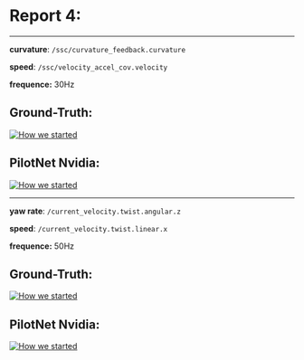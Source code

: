 
# Report 4:

-----

**curvature**: `/ssc/curvature_feedback.curvature`

**speed**: `/ssc/velocity_accel_cov.velocity`

**frequence:** 30Hz

## Ground-Truth:
<a href="https://www.youtube.com/watch?v=bZELpneieKk"><img src="https://img.youtube.com/vi/bZELpneieKk/0.jpg" alt="How we started"></a>

## PilotNet Nvidia:
<a href="https://www.youtube.com/watch?v=S1E72M-ENkk"><img src="https://img.youtube.com/vi/S1E72M-ENkk/0.jpg" alt="How we started"></a>

-----

**yaw rate**: `/current_velocity.twist.angular.z`

**speed**: `/current_velocity.twist.linear.x`

**frequence:** 50Hz

## Ground-Truth:
<a href="https://www.youtube.com/watch?v=yw5W_m6XDOw"><img src="https://img.youtube.com/vi/yw5W_m6XDOw/0.jpg" alt="How we started"></a>

## PilotNet Nvidia:
<a href="https://www.youtube.com/watch?v=9CcFOgmxIks"><img src="https://img.youtube.com/vi/9CcFOgmxIks/0.jpg" alt="How we started"></a>

